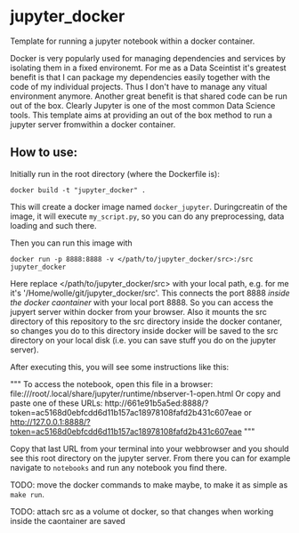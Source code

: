 # jupyter_docker

Template for running a jupyter notebook within a docker container.

Docker is very popularly used for managing dependencies and services by isolating them in a fixed environemt. For me as a Data Sceintist it's greatest benefit is that I can package my dependencies easily together with the code of my individual  projects. Thus I don't have to manage any vitual environment anymore. Another great benefit is that shared code can be run out of the box. Clearly Jupyter is one of the most common Data Science tools. This template aims at providing an out of the box method to run a jupyter server fromwithin a docker container.

## How to use:

Initially run in the root directory (where the Dockerfile is):

`docker build -t "jupyter_docker" .`

This will create a docker image named `docker_jupyter`. Duringcreatin of the image, it will execute `my_script.py`, so you can do any preprocessing, data loading and such there.

Then you can run this image with

`docker run -p 8888:8888 -v </path/to/jupyter_docker/src>:/src jupyter_docker`

Here replace </path/to/jupyter_docker/src> with your local path, e.g. for me it's '/Home/wolle/git/jupyter_docker/src'.
This connects the port 8888 *inside the docker caontainer* with your local port 8888. So you can access the jupyert server within docker from your browser. Also it mounts the src directory of this repository to the src directory inside the docker contaner, so changes you do to this directory inside docker will be saved to the src directory on your local disk (i.e. you can save stuff you do on the jupyter server).

After executing this, you will see some instructions like this:

"""
To access the notebook, open this file in a browser:
        file:///root/.local/share/jupyter/runtime/nbserver-1-open.html
    Or copy and paste one of these URLs:
        http://661e91b5a5ed:8888/?token=ac5168d0ebfcdd6d11b157ac18978108fafd2b431c607eae
     or http://127.0.0.1:8888/?token=ac5168d0ebfcdd6d11b157ac18978108fafd2b431c607eae
"""

Copy that last URL from your terminal into your webbrowser and you should see this root directory on the jupyter server. From there you can for example navigate to `notebooks` and run any notebook you find there.

TODO: move the docker commands to make maybe, to make it as simple as `make run`.

TODO: attach src as a volume ot docker, so that changes when working inside the caontainer are saved
